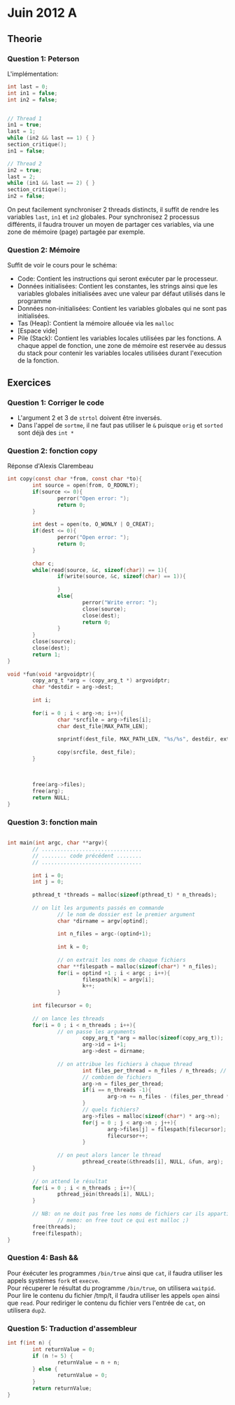 # Juin 2012 A
## Theorie

### Question 1: Peterson
L'implémentation:
```c
int last = 0;
int in1 = false;
int in2 = false;


// Thread 1
in1 = true;
last = 1;
while (in2 && last == 1) { }
section_critique();
in1 = false;

// Thread 2
in2 = true;
last = 2;
while (in1 && last == 2) { }
section_critique();
in2 = false;
```
On peut facilement synchroniser 2 threads distincts, il suffit de rendre les variables `last`, `in1` et `in2` globales.
Pour synchronisez 2 processus différents, il faudra trouver un moyen de partager ces variables, via une zone de mémoire (page) partagée par exemple.

### Question 2: Mémoire
Suffit de voir le cours pour le schéma:

* Code: Contient les instructions qui seront exécuter par le processeur.
* Données initialisées: Contient les constantes, les strings ainsi que les variables globales initialisées avec une valeur par défaut utilisés dans le programme
* Données non-initialisées: Contient les variables globales qui ne sont pas initialisées.
* Tas (Heap): Contient la mémoire allouée via les `malloc`
* [Espace vide]
* Pile (Stack): Contient les variables locales utilisées par les fonctions. A chaque appel de fonction, une zone de mémoire est reservée au dessus du stack pour contenir les variables locales utilisées durant l'execution de la fonction.

## Exercices

### Question 1: Corriger le code

* L'argument 2 et 3 de `strtol` doivent être inversés.
* Dans l'appel de `sortme`, il ne faut pas utiliser le `&` puisque `orig` et `sorted` sont déjà des `int *`

### Question 2: fonction copy
Réponse d'Alexis Clarembeau
```c
int copy(const char *from, const char *to){
        int source = open(from, O_RDONLY);
        if(source <= 0){
                perror("Open error: ");
                return 0;
        }
       
        int dest = open(to, O_WONLY | O_CREAT);
        if(dest <= 0){
                perror("Open error: ");
                return 0;
        }
       
        char c;
        while(read(source, &c, sizeof(char)) == 1){
                if(write(source, &c, sizeof(char) == 1)){
               
                }
                else{
                        perror("Write error: ");
                        close(source);
                        close(dest);
                        return 0;
                }
        }
        close(source);
        close(dest);
        return 1;
}
 
void *fun(void *argvoidptr){
        copy_arg_t *arg = (copy_arg_t *) argvoidptr;
        char *destdir = arg->dest;
       
        int i;
       
        for(i = 0 ; i < arg->n; i++){
                char *srcfile = arg->files[i];
                char dest_file[MAX_PATH_LEN];
               
                snprintf(dest_file, MAX_PATH_LEN, "%s/%s", destdir, extract_filename(srcfile));
               
                copy(srcfile, dest_file);
        }
       
       
 
        free(arg->files);
        free(arg);
        return NULL;
}

```

### Question 3: fonction main

```c

int main(int argc, char **argv){
        // ................................
        // ........ code précédent ........
        // ................................
       
        int i = 0;
        int j = 0;
       
        pthread_t *threads = malloc(sizeof(pthread_t) * n_threads);
       
        // on lit les arguments passés en commande
                // le nom de dossier est le premier argument
                char *dirname = argv[optind];
       
                int n_files = argc-(optind+1);
       
                int k = 0;
               
                // on extrait les noms de chaque fichiers
                char **filespath = malloc(sizeof(char*) * n_files);
                for(i = optind +1 ; i < argc ; i++){
                        filespath[k] = argv[i];
                        k++;
                }
       
        int filecursor = 0;
       
        // on lance les threads
        for(i = 0 ; i < n_threads ; i++){
                // on passe les arguments
                        copy_arg_t *arg = malloc(sizeof(copy_arg_t));
                        arg->id = i+1;
                        arg->dest = dirname;
               
                // on attribue les fichiers à chaque thread
                        int files_per_thread = n_files / n_threads; // !! division entière
                        // combien de fichiers
                        arg->n = files_per_thread;
                        if(i == n_threads -1){
                                arg->n += n_files - (files_per_thread * n_threads);
                        }
                        // quels fichiers?
                        arg->files = malloc(sizeof(char*) * arg->n);
                        for(j = 0 ; j < arg->n ; j++){
                                arg->files[j] = filespath[filecursor];
                                filecursor++;
                        }
               
                // on peut alors lancer le thread
                        pthread_create(&threads[i], NULL, &fun, arg);
        }
       
        // on attend le résultat
        for(i = 0 ; i < n_threads ; i++){
                pthread_join(threads[i], NULL);
        }
       
        // NB: on ne doit pas free les noms de fichiers car ils appartiennent à argv
                // memo: on free tout ce qui est malloc ;)
        free(threads);
        free(filespath);
}
```

### Question 4: Bash &&

Pour éxécuter les programmes `/bin/true` ainsi que `cat`, il faudra utiliser les appels systèmes `fork` et `execve`.  
Pour récuperer le résultat du programme `/bin/true`, on utilisera `waitpid`.
Pour lire le contenu du fichier /tmp/t,  il faudra utiliser les appels `open` ainsi que `read`. Pour rediriger le contenu du fichier vers l'entrée de `cat`, on utilisera `dup2`.

### Question 5: Traduction d'assembleur

```c
int f(int n) {
        int returnValue = 0;
        if (n != 5) {
                returnValue = n + n; 
        } else {
                returnValue = 0;
        }
        return returnValue;
}
```

